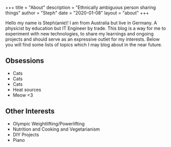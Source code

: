 +++
title = "About"
description = "Ethnically ambiguous person sharing things"
author = "Steph"
date = "2020-01-08"
layout = "about"
+++

Hello my name is Steph(anie)! I am from Australia but live in Germany. A physicist by education but IT Engineer by trade. This blog is a way for me to experiment with new technologies, to share my learnings and ongoing projects and should serve as an expressive outlet for my interests. Below you will find some lists of topics which I may blog about in the near future.

## Obsessions
* Cats
* Cats
* Cats
* Heat sources
* Meow <3

## Other Interests
* Olympic Weightlifting/Powerlifting
* Nutrition and Cooking and Vegetarianism
* DIY Projects
* Piano

